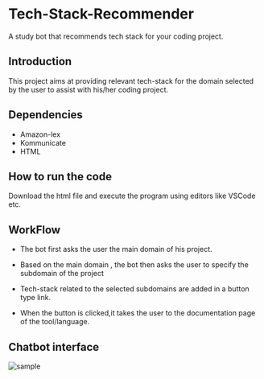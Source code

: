 # Tech-Stack-Recommender
A  study bot that recommends tech stack for your coding project.

## Introduction
This project aims at providing relevant tech-stack for the domain selected by the user to assist with his/her coding project.

## Dependencies
 * Amazon-lex
 * Kommunicate
 * HTML
 
 ## How to run the code
 Download the html file and execute the program using editors like VSCode etc.
 
 
 ## WorkFlow
 
 * The bot first asks the user the main domain of his project.
 
 * Based on the main domain , the bot then asks the user to specify the subdomain of the project
 
 * Tech-stack related to the selected subdomains are added in a button type link.
 
 * When the button is clicked,it takes the user to the documentation page of the tool/language.
 
 
 ## Chatbot interface 
 ![sample](file:///C:/Users/rsrir/OneDrive/Desktop/ss.jpg)
 

 
 
 
 
